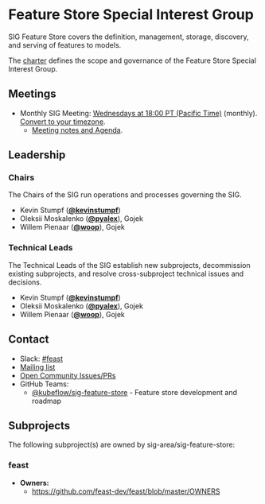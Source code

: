 <!---
This is an autogenerated file!

Please do not edit this file directly, but instead make changes to the
sigs.yaml file in the project root.

To understand how this file is generated, see https://github.com/kubeflow/community/generator/README.md
--->
# Feature Store Special Interest Group

SIG Feature Store covers the definition, management, storage, discovery, and serving of features to models.

The [charter](charter.md) defines the scope and governance of the Feature Store Special Interest Group.

## Meetings
* Monthly SIG Meeting: [Wednesdays at 18:00 PT (Pacific Time)]() (monthly). [Convert to your timezone](http://www.thetimezoneconverter.com/?t=18:00&tz=PT%20%28Pacific%20Time%29).
  * [Meeting notes and Agenda](https://docs.google.com/document/d/1h2BMuN6V6cGFQrSRk7msmYVmZdrouLRV_EPR_tphZrU/edit#).

## Leadership

### Chairs
The Chairs of the SIG run operations and processes governing the SIG.

* Kevin Stumpf (**[@kevinstumpf](https://github.com/kevinstumpf)**)
* Oleksii Moskalenko (**[@pyalex](https://github.com/pyalex)**), Gojek
* Willem Pienaar (**[@woop](https://github.com/woop)**), Gojek

### Technical Leads
The Technical Leads of the SIG establish new subprojects, decommission existing
subprojects, and resolve cross-subproject technical issues and decisions.

* Kevin Stumpf (**[@kevinstumpf](https://github.com/kevinstumpf)**)
* Oleksii Moskalenko (**[@pyalex](https://github.com/pyalex)**), Gojek
* Willem Pienaar (**[@woop](https://github.com/woop)**), Gojek

## Contact
- Slack: [#feast](https://kubeflow.slack.com/messages/feast)
- [Mailing list](https://groups.google.com/forum/#!forum/kubeflow-discuss)
- [Open Community Issues/PRs](https://github.com/kubeflow/community/labels/sig%2Farea/sig-feature-store)
- GitHub Teams:
    - [@kubeflow/sig-feature-store](https://github.com/orgs/kubeflow/teams/sig-feature-store) - Feature store development and roadmap

## Subprojects

The following subproject(s) are owned by sig-area/sig-feature-store:
### feast
- **Owners:**
  - https://github.com/feast-dev/feast/blob/master/OWNERS

<!-- BEGIN CUSTOM CONTENT -->

<!-- END CUSTOM CONTENT -->
